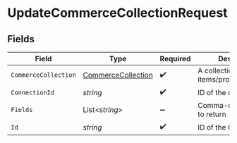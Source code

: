 # UpdateCommerceCollectionRequest


## Fields

| Field                                                               | Type                                                                | Required                                                            | Description                                                         |
| ------------------------------------------------------------------- | ------------------------------------------------------------------- | ------------------------------------------------------------------- | ------------------------------------------------------------------- |
| `CommerceCollection`                                                | [CommerceCollection](../../Models/Components/CommerceCollection.md) | :heavy_check_mark:                                                  | A collection of items/products/services                             |
| `ConnectionId`                                                      | *string*                                                            | :heavy_check_mark:                                                  | ID of the connection                                                |
| `Fields`                                                            | List<*string*>                                                      | :heavy_minus_sign:                                                  | Comma-delimited fields to return                                    |
| `Id`                                                                | *string*                                                            | :heavy_check_mark:                                                  | ID of the Collection                                                |